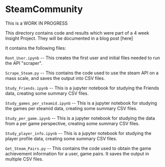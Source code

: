 # SteamCommunity


This is a WORK IN PROGRESS

This directory contains code and results which were part of a 4 week Insight Project. They will be documented in a blog post [here]

It contains the following files:

`Root_User.ipynb` -- This creates the first user and initial files needed to run the API "scraper".

`Scrape_Steam.py` -- This contains the code used to use the steam API on a mass scale, and saves the output into CSV files.

`Study_Friends.ipynb` -- This is a jupyter notebook for studying the Friends data, creating some summary CSV files.

`Study_games_per_steamid.ipynb` -- This is a jupyter notebook for studying the games per steamid data, creating some summary CSV files.

`Study_per_game.ipynb` -- This is a jupyter notebook for studying the data from a per game perspective, creating some summary CSV files.

`Study_player_info.ipynb` -- This is a jupyter notebook for studying the player profile data, creating some summary CSV files.

`Get_Steam_Pairs.py` -- This contains the code used to obtain the game achievement information for a user, game pairs. It saves the output in multiple CSV files.